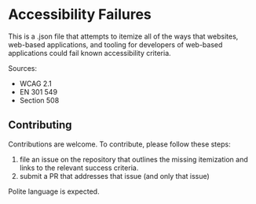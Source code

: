 # Accessibility Failures

This is a .json file that attempts to itemize all of the ways that websites, web-based applications, and tooling for developers of web-based applications could fail known accessibility criteria. 

Sources: 

* WCAG 2.1
* EN 301 549
* Section 508

## Contributing

Contributions are welcome. To contribute, please follow these steps: 

1. file an issue on the repository that outlines the missing itemization and links to the relevant success criteria.
2. submit a PR that addresses that issue (and only that issue)

Polite language is expected.
